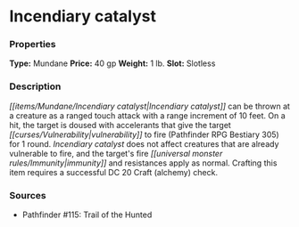 ﻿---
Title: "Incendiary catalyst"
Type: "Mundane"
Price: "40 gp"
Weight: "1 lb."
Slot: "Slotless"
Description: |
  "Incendiary catalyst can be thrown at a creature as a ranged touch attack with a range increment of 10 feet. On a hit, the target is doused with accelerants that give the target vulnerability to fire (_Pathfinder RPG Bestiary_ 305) for 1 round. Incendiary catalyst does not affect creatures that are already vulnerable to fire, and the target's fire immunity and resistances apply as normal. Crafting this item requires a successful DC 20 Craft (alchemy) check."
Sources: "['Pathfinder #115: Trail of the Hunted']"
---

# Incendiary catalyst

### Properties

**Type:** Mundane **Price:** 40 gp **Weight:** 1 lb. **Slot:** Slotless

### Description

_[[items/Mundane/Incendiary catalyst|Incendiary catalyst]]_ can be thrown at a creature as a ranged touch attack with a range increment of 10 feet. On a hit, the target is doused with accelerants that give the target _[[curses/Vulnerability|vulnerability]]_ to fire (Pathfinder RPG Bestiary 305) for 1 round. _Incendiary catalyst_ does not affect creatures that are already vulnerable to fire, and the target's fire _[[universal monster rules/Immunity|immunity]]_ and resistances apply as normal. Crafting this item requires a successful DC 20 Craft (alchemy) check.

### Sources

* Pathfinder #115: Trail of the Hunted